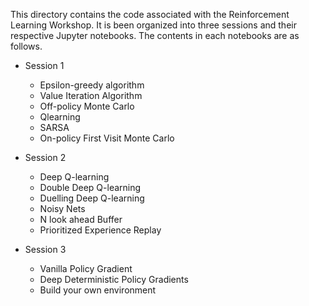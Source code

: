 This directory contains the code associated with the Reinforcement Learning Workshop. It is been organized into three sessions and their respective Jupyter notebooks. The contents in each notebooks are as follows.

- Session 1
	- Epsilon-greedy algorithm
	- Value Iteration Algorithm
	- Off-policy Monte Carlo
	- Qlearning
	- SARSA
	- On-policy First Visit Monte Carlo

- Session 2
	- Deep Q-learning
	- Double Deep Q-learning
	- Duelling Deep Q-learning	
	- Noisy Nets
    - N look ahead Buffer
    - Prioritized Experience Replay
    
- Session 3
	- Vanilla Policy Gradient
	- Deep Deterministic Policy Gradients
	- Build your own environment
